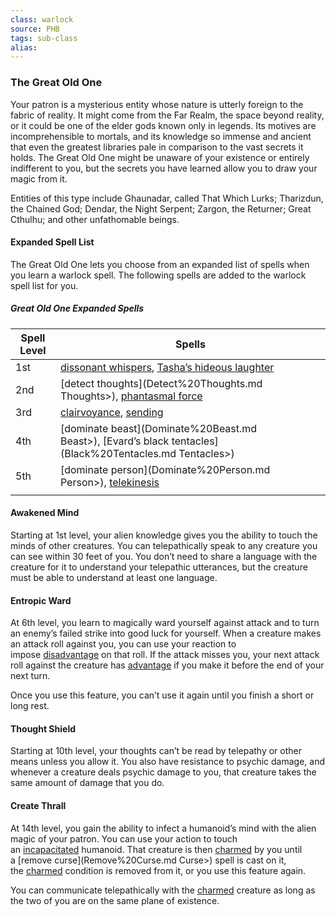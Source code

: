 ```yaml
---
class: warlock
source: PHB
tags: sub-class
alias:
---
```

### The Great Old One

Your patron is a mysterious entity whose nature is utterly foreign to the fabric of reality. It might come from the Far Realm, the space beyond reality, or it could be one of the elder gods known only in legends. Its motives are incomprehensible to mortals, and its knowledge so immense and ancient that even the greatest libraries pale in comparison to the vast secrets it holds. The Great Old One might be unaware of your existence or entirely indifferent to you, but the secrets you have learned allow you to draw your magic from it.

Entities of this type include Ghaunadar, called That Which Lurks; Tharizdun, the Chained God; Dendar, the Night Serpent; Zargon, the Returner; Great Cthulhu; and other unfathomable beings.

#### Expanded Spell List

The Great Old One lets you choose from an expanded list of spells when you learn a warlock spell. The following spells are added to the warlock spell list for you.

##### Great Old One Expanded Spells
| Spell Level | Spells                                                                                                                                                          |
| ----------- | --------------------------------------------------------------------------------------------------------------------------------------------------------------- |
| 1st         | [dissonant whispers](https://www.dndbeyond.com/spells/dissonant-whispers), [Tasha’s hideous laughter](https://www.dndbeyond.com/spells/tashas-hideous-laughter) |
| 2nd         | [detect thoughts](Detect%20Thoughts.md Thoughts>), [phantasmal force](https://www.dndbeyond.com/spells/phantasmal-force)                      |
| 3rd         | [clairvoyance](Clairvoyance.md), [sending](Sending.md)                                              |
| 4th         | [dominate beast](Dominate%20Beast.md Beast>), [Evard’s black tentacles](Black%20Tentacles.md Tentacles>)           |
| 5th         | [dominate person](Dominate%20Person.md Person>), [telekinesis](Telekinesis.md)                                |
|             |                                                                                                                                                                 |

#### Awakened Mind

Starting at 1st level, your alien knowledge gives you the ability to touch the minds of other creatures. You can telepathically speak to any creature you can see within 30 feet of you. You don’t need to share a language with the creature for it to understand your telepathic utterances, but the creature must be able to understand at least one language.

#### Entropic Ward

At 6th level, you learn to magically ward yourself against attack and to turn an enemy’s failed strike into good luck for yourself. When a creature makes an attack roll against you, you can use your reaction to impose [disadvantage](<Abilities#Advantage and Disadvantage>) on that roll. If the attack misses you, your next attack roll against the creature has [advantage](<Abilities#Advantage and Disadvantage>) if you make it before the end of your next turn.

Once you use this feature, you can’t use it again until you finish a short or long rest.

#### Thought Shield

Starting at 10th level, your thoughts can’t be read by telepathy or other means unless you allow it. You also have resistance to psychic damage, and whenever a creature deals psychic damage to you, that creature takes the same amount of damage that you do.

#### Create Thrall

At 14th level, you gain the ability to infect a humanoid’s mind with the alien magic of your patron. You can use your action to touch an [incapacitated](Conditions.md#Incapacitated) humanoid. That creature is then [charmed](Conditions.md#Charmed) by you until a [remove curse](Remove%20Curse.md Curse>) spell is cast on it, the [charmed](Conditions.md#Charmed) condition is removed from it, or you use this feature again.

You can communicate telepathically with the [charmed](Conditions.md#Charmed) creature as long as the two of you are on the same plane of existence.
